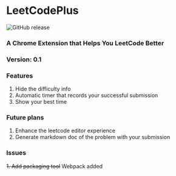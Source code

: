 # LeetCodePlus
![GitHub release](https://img.shields.io/badge/Release-v0.1-green.svg)
### A Chrome Extension that Helps You LeetCode Better

### Version: 0.1

### Features
1. Hide the difficulty info
2. Automatic timer that records your successful submission 
3. Show your best time


### Future plans
1. Enhance the leetcode editor experience
2. Generate markdown doc of the problem with your submission

### Issues
<del>1. Add packaging tool</del> Webpack added